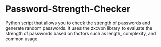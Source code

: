 # Password-Strength-Checker
Python script that allows you to check the strength of passwords and generate random passwords. It uses the zxcvbn library to evaluate the strength of passwords based on factors such as length, complexity, and common usage.
